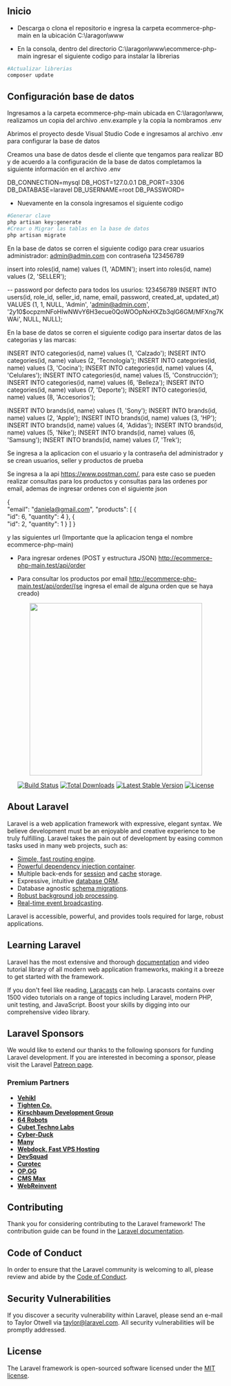 ## Inicio

- Descarga o clona el repositorio e ingresa la carpeta ecommerce-php-main en la ubicación C:\laragon\www

- En la consola, dentro del directorio C:\laragon\www\ecommerce-php-main ingresar el siguiente codigo para instalar la librerias

```bash
#Actualizar librerias
composer update
```

## Configuración base de datos

Ingresamos a la carpeta ecommerce-php-main ubicada en C:\laragon\www, realizamos un copia del archivo .env.example y la copia la nombramos .env

Abrimos el proyecto desde Visual Studio Code e ingresamos al archivo .env para configurar la base de datos

Creamos una base de datos desde el cliente que tengamos para realizar BD y de acuerdo a la configuración de la base de datos completamos la siguiente información en el archivo .env

DB_CONNECTION=mysql
DB_HOST=127.0.0.1
DB_PORT=3306
DB_DATABASE=laravel
DB_USERNAME=root
DB_PASSWORD=

- Nuevamente en la consola ingresamos el siguiente codigo

```bash
#Generar clave
php artisan key:generate
#Crear o Migrar las tablas en la base de datos
php artisan migrate
```

En la base de datos se corren el siguiente codigo para crear usuarios administrador: admin@admin.com con contraseña 123456789

insert into roles(id, name) values (1, 'ADMIN');
insert into roles(id, name) values (2, 'SELLER');

-- password por defecto para todos los usurios: 123456789
INSERT INTO users(id, role_id, seller_id, name, email, password, created_at, updated_at)
VALUES (1, 1, NULL, 'Admin', 'admin@admin.com', '$2y$10$ocpzmNFoHIwNWvY6H3ecue0QoWOOpNxHXZb3qlG6GM/MFXng7KWAi', NULL, NULL);


En la base de datos se corren el siguiente codigo para insertar datos de las categorias y las marcas:

INSERT INTO categories(id, name) values (1, 'Calzado');
INSERT INTO categories(id, name) values (2, 'Tecnología');
INSERT INTO categories(id, name) values (3, 'Cocina');
INSERT INTO categories(id, name) values (4, 'Celulares');
INSERT INTO categories(id, name) values (5, 'Construcción');
INSERT INTO categories(id, name) values (6, 'Belleza');
INSERT INTO categories(id, name) values (7, 'Deporte');
INSERT INTO categories(id, name) values (8, 'Accesorios');

INSERT INTO brands(id, name) values (1, 'Sony');
INSERT INTO brands(id, name) values (2, 'Apple');
INSERT INTO brands(id, name) values (3, 'HP');
INSERT INTO brands(id, name) values (4, 'Adidas');
INSERT INTO brands(id, name) values (5, 'Nike');
INSERT INTO brands(id, name) values (6, 'Samsung');
INSERT INTO brands(id, name) values (7, 'Trek');


Se ingresa a la aplicacion con el usuario y la contraseña del administrador y se crean usuarios, seller y productos de prueba

Se ingresa a la api https://www.postman.com/, para este caso se pueden realizar consultas para los productos y consultas para las ordenes por email, ademas de ingresar ordenes con el siguiente json

{        
        "email": "daniela@gmail.com",
        "products": [
            {                
                "id": 6,
                "quantity": 4 
            },
            {                
                "id": 2,
                "quantity": 1
            }
        ]
}

y las siguientes url (Importante que la aplicacion tenga el nombre ecommerce-php-main)

- Para ingresar ordenes (POST y estructura JSON)
http://ecommerce-php-main.test/api/order

- Para consultar los productos por email 
http://ecommerce-php-main.test/api/order/(se ingresa el email de alguna orden que se haya creado)







<p align="center"><a href="https://laravel.com" target="_blank"><img src="https://raw.githubusercontent.com/laravel/art/master/logo-lockup/5%20SVG/2%20CMYK/1%20Full%20Color/laravel-logolockup-cmyk-red.svg" width="400"></a></p>

<p align="center">
<a href="https://travis-ci.org/laravel/framework"><img src="https://travis-ci.org/laravel/framework.svg" alt="Build Status"></a>
<a href="https://packagist.org/packages/laravel/framework"><img src="https://img.shields.io/packagist/dt/laravel/framework" alt="Total Downloads"></a>
<a href="https://packagist.org/packages/laravel/framework"><img src="https://img.shields.io/packagist/v/laravel/framework" alt="Latest Stable Version"></a>
<a href="https://packagist.org/packages/laravel/framework"><img src="https://img.shields.io/packagist/l/laravel/framework" alt="License"></a>
</p>

## About Laravel

Laravel is a web application framework with expressive, elegant syntax. We believe development must be an enjoyable and creative experience to be truly fulfilling. Laravel takes the pain out of development by easing common tasks used in many web projects, such as:

- [Simple, fast routing engine](https://laravel.com/docs/routing).
- [Powerful dependency injection container](https://laravel.com/docs/container).
- Multiple back-ends for [session](https://laravel.com/docs/session) and [cache](https://laravel.com/docs/cache) storage.
- Expressive, intuitive [database ORM](https://laravel.com/docs/eloquent).
- Database agnostic [schema migrations](https://laravel.com/docs/migrations).
- [Robust background job processing](https://laravel.com/docs/queues).
- [Real-time event broadcasting](https://laravel.com/docs/broadcasting).

Laravel is accessible, powerful, and provides tools required for large, robust applications.

## Learning Laravel

Laravel has the most extensive and thorough [documentation](https://laravel.com/docs) and video tutorial library of all modern web application frameworks, making it a breeze to get started with the framework.

If you don't feel like reading, [Laracasts](https://laracasts.com) can help. Laracasts contains over 1500 video tutorials on a range of topics including Laravel, modern PHP, unit testing, and JavaScript. Boost your skills by digging into our comprehensive video library.

## Laravel Sponsors

We would like to extend our thanks to the following sponsors for funding Laravel development. If you are interested in becoming a sponsor, please visit the Laravel [Patreon page](https://patreon.com/taylorotwell).

### Premium Partners

- **[Vehikl](https://vehikl.com/)**
- **[Tighten Co.](https://tighten.co)**
- **[Kirschbaum Development Group](https://kirschbaumdevelopment.com)**
- **[64 Robots](https://64robots.com)**
- **[Cubet Techno Labs](https://cubettech.com)**
- **[Cyber-Duck](https://cyber-duck.co.uk)**
- **[Many](https://www.many.co.uk)**
- **[Webdock, Fast VPS Hosting](https://www.webdock.io/en)**
- **[DevSquad](https://devsquad.com)**
- **[Curotec](https://www.curotec.com/services/technologies/laravel/)**
- **[OP.GG](https://op.gg)**
- **[CMS Max](https://www.cmsmax.com/)**
- **[WebReinvent](https://webreinvent.com/?utm_source=laravel&utm_medium=github&utm_campaign=patreon-sponsors)**

## Contributing

Thank you for considering contributing to the Laravel framework! The contribution guide can be found in the [Laravel documentation](https://laravel.com/docs/contributions).

## Code of Conduct

In order to ensure that the Laravel community is welcoming to all, please review and abide by the [Code of Conduct](https://laravel.com/docs/contributions#code-of-conduct).

## Security Vulnerabilities

If you discover a security vulnerability within Laravel, please send an e-mail to Taylor Otwell via [taylor@laravel.com](mailto:taylor@laravel.com). All security vulnerabilities will be promptly addressed.

## License

The Laravel framework is open-sourced software licensed under the [MIT license](https://opensource.org/licenses/MIT).
